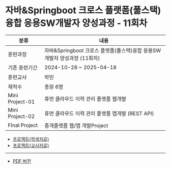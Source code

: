 # 자바&Springboot 크로스 플랫폼(풀스택)융합 응용SW개발자 양성과정 - 11회차

| 분류              | 내용                                               |
| --------------- | ------------------------------------------------ |
| 훈련과정            | 자바&Springboot 크로스 플랫폼(풀스택)융합 응용SW개발자 양성과정 (11회차) |
| 기존 훈련기간         | 2024-10-28 ~ 2025-04-18                          |
| 훈련교사            | 박민                                               |
| 재적수             | 총원 6명                                            |
| Mini Project-01 | 휴먼 클라우드 이력 관리 플랫폼 웹개발                            |
| Mini Project-02 | 휴먼 클라우드 이력 관리 플랫폼 앱개발 (REST API)                 |
| FInal Project   | 중개플랫폼 웹/앱 개발Project                              |

- [프로젝트(학생자료)](프로젝트(학생자료).md)
- [프로젝트(교사자료)](프로젝트(교사자료).md)

---

- [PDF 버전](./print_page/)